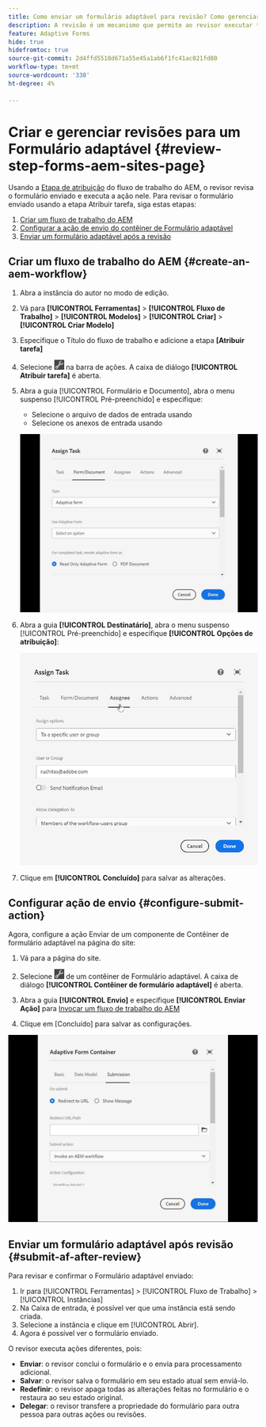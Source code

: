 ```yaml
---
title: Como enviar um formulário adaptável para revisão? Como gerenciar revisões para um formulário adaptável do aem?
description: A revisão é um mecanismo que permite ao revisor executar tarefas diferentes para formulários adaptáveis usando a etapa Atribuir tarefa.
feature: Adaptive Forms
hide: true
hidefromtoc: true
source-git-commit: 2d4ffd5518d671a55e45a1ab6f1fc41ac021fd80
workflow-type: tm+mt
source-wordcount: '338'
ht-degree: 4%

---
```



# Criar e gerenciar revisões para um Formulário adaptável {#review-step-forms-aem-sites-page}

Usando a [Etapa de atribuição](https://experienceleague.adobe.com/docs/experience-manager-cloud-service/content/forms/create-form-centric-workflows/aem-forms-workflow-step-reference.html#assign-task-step) do fluxo de trabalho do AEM, o revisor revisa o formulário enviado e executa a ação nele. Para revisar o formulário enviado usando a etapa Atribuir tarefa, siga estas etapas:

1. [Criar um fluxo de trabalho do AEM](#create-an-aem-workflow)
1. [Configurar a ação de envio do contêiner de Formulário adaptável](#configure-submit-action)
1. [Enviar um formulário adaptável após a revisão](#submit-af-after-review)

## Criar um fluxo de trabalho do AEM {#create-an-aem-workflow}

1. Abra a instância do autor no modo de edição.
1. Vá para **[!UICONTROL Ferramentas]** > **[!UICONTROL Fluxo de Trabalho]** > **[!UICONTROL Modelos]** > **[!UICONTROL Criar]** > **[!UICONTROL Criar Modelo]**
1. Especifique o Título do fluxo de trabalho e adicione a etapa **[Atribuir tarefa]**
1. Selecione ![settings_icon](assets/settings_icon.png) na barra de ações. A caixa de diálogo **[!UICONTROL Atribuir tarefa]** é aberta.
1. Abra a guia [!UICONTROL Formulário e Documento], abra o menu suspenso [!UICONTROL Pré-preenchido] e especifique:

   * Selecione o arquivo de dados de entrada usando
   * Selecione os anexos de entrada usando

   ![Etapa de revisão](/help/forms/assets/assigntask-review1.gif)

1. Abra a guia **[!UICONTROL Destinatário]**, abra o menu suspenso [!UICONTROL Pré-preenchido] e especifique **[!UICONTROL Opções de atribuição]**:

   ![Etapa de revisão](/help/forms/assets/review-assignstep.png)

1. Clique em **[!UICONTROL Concluído]** para salvar as alterações.

## Configurar ação de envio {#configure-submit-action}

Agora, configure a ação Enviar de um componente de Contêiner de formulário adaptável na página do site:

1. Vá para a página do site.
1. Selecione ![settings_icon](assets/settings_icon.png) de um contêiner de Formulário adaptável. A caixa de diálogo **[!UICONTROL Contêiner de formulário adaptável]** é aberta.
1. Abra a guia **[!UICONTROL Envio]** e especifique **[!UICONTROL Enviar Ação]** para [Invocar um fluxo de trabalho do AEM](https://experienceleague.adobe.com/docs/experience-manager-cloud-service/content/forms/adaptive-forms-authoring/authoring-adaptive-forms-foundation-components/configure-submit-actions-and-metadata-submission/configuring-submit-actions.html?lang=en#invoke-an-aem-workflow)

1. Clique em [Concluído] para salvar as configurações.

![submissiontab-reviewstep](/help/forms/assets/submissiontab-reviewstep.gif)

## Enviar um formulário adaptável após revisão {#submit-af-after-review}

Para revisar e confirmar o Formulário adaptável enviado:

1. Ir para [!UICONTROL Ferramentas] > [!UICONTROL Fluxo de Trabalho] > [!UICONTROL Instâncias]
1. Na Caixa de entrada, é possível ver que uma instância está sendo criada.
1. Selecione a instância e clique em [!UICONTROL Abrir].
1. Agora é possível ver o formulário enviado.

O revisor executa ações diferentes, pois:

* **Enviar**: o revisor conclui o formulário e o envia para processamento adicional.
* **Salvar**: o revisor salva o formulário em seu estado atual sem enviá-lo.
* **Redefinir**: o revisor apaga todas as alterações feitas no formulário e o restaura ao seu estado original.
* **Delegar**: o revisor transfere a propriedade do formulário para outra pessoa para outras ações ou revisões.
